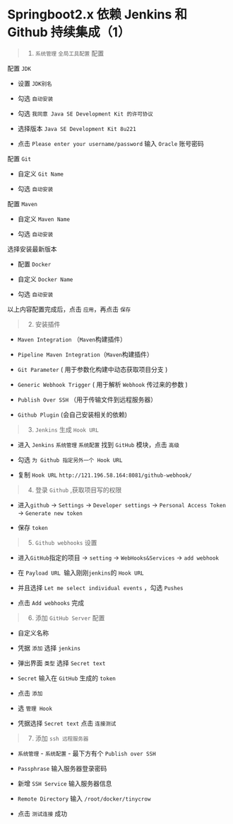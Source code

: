 # Springboot2.x 依赖 Jenkins 和 Github 持续集成（1）

> 1. `系统管理` `全局工具配置` 配置

配置 `JDK`

- 设置 `JDK别名`

- 勾选 `自动安装`

- 勾选 `我同意 Java SE Development Kit 的许可协议`

- 选择版本 `Java SE Development Kit 8u221`

- 点击 `Please enter your username/password` 输入 `Oracle` 账号密码

配置 `Git`

- 自定义 `Git Name`

- 勾选 `自动安装`

配置 `Maven`

- 自定义 `Maven Name`

- 勾选 `自动安装`

选择安装最新版本

- 配置 `Docker`

- 自定义 `Docker Name`

- 勾选 `自动安装`

以上内容配置完成后，点击 `应用`，再点击 `保存`

> 2. 安装插件
 
- `Maven Integration` （`Maven`构建插件）

- `Pipeline Maven Integration`（`Maven`构建插件）

- `Git Parameter` ( 用于参数化构建中动态获取项目分支 )

- `Generic Webhook Trigger` ( 用于解析 `Webhook` 传过来的参数 )

- `Publish Over SSH` （用于传输文件到远程服务器）

- `Github Plugin` (会自己安装相关的依赖)

> 3. `Jenkins` 生成 `Hook URL`
 
- 进入 `Jenkins` `系统管理` `系统配置` 找到 `GitHub` 模块，点击 `高级`

- 勾选 `为 Github 指定另外一个 Hook URL`

- 复制 `Hook URL` `http://121.196.58.164:8081/github-webhook/`

> 4. 登录 `Github` ,获取项目写的权限

- 进入`github` -> `Settings` -> `Developer settings` -> `Personal Access Token` -> `Generate new token`

- 保存 `token`

> 5. `Github webhooks` 设置

- 进入`GitHub`指定的项目 -> `setting` -> `WebHooks&Services` -> `add webhook`

- 在 `Payload URL `输入刚刚`jenkins`的 `Hook URL`

- 并且选择 `Let me select individual events` ，勾选 `Pushes`

- 点击 `Add webhooks` 完成

> 6. 添加 `GitHub Server` 配置

- 自定义名称

- 凭据 `添加` 选择 `jenkins`

- 弹出界面 `类型` 选择 `Secret text`

- `Secret` 输入在 `GitHub` 生成的 `token`

- 点击 `添加`

- 选 `管理 Hook`

- 凭据选择 `Secret text` 点击 `连接测试`

> 7. 添加 `ssh 远程服务器`

- `系统管理` - `系统配置` - 最下方有个 `Publish over SSH`

- `Passphrase` 输入服务器登录密码

- 新增 `SSH Service` 输入服务器信息

- `Remote Directory` 输入 `/root/docker/tinycrow`

- 点击 `测试连接` 成功